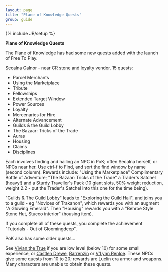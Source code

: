 ```yaml
---
layout: page
title: "Plane of Knowledge Quests"
group: guide
---
```

{% include JB/setup %}

**Plane of Knowledge Quests**

The Plane of Knowledge has had some new quests added with the launch of Free To Play.

Secalna Galnor - near CR stone and loyalty vendor.  15 quests:

- Parcel Merchants
- Using the Marketplace
- Tribute
- Fellowships
- Extended Target Window
- Power Sources
- Loyalty
- Mercenaries for Hire
- Alternate Advancement
- Guilds & the Guild Lobby
- The Bazaar: Tricks of the Trade
- Auras
- Housing
- Claims
- Disciplines

Each involves finding and hailing an NPC in PoK; often Secalna herself, or NPCs near her.  Use ctrl-f to Find, and sort the find window by name (second column).  Rewards include: "Using the Marketplace" Complimentary Bottle of Adventure; "The Bazaar: Tricks of the Trade" a Trader's Satchel (heavy!) and a Sturdy Traveller's Pack (10 giant slots, 50% weight reduction, weight 2.2 - put the Trader's Satchel into this one for the time being).  

"Guilds & The Guild Lobby" leads to "Exploring the Guild Hall", and joins you to a guild - eg "Novices of Trakanon", which rewards you with an augment "A Glowing Emerald".  Then "Housing" rewards you with a "Behroe Style Stone Hut, Stucco interior" (housing item).

If you complete all of these quests, you complete the achievement "Tutorials - Out of Gloomingdeep".

PoK also has some older quests...

See [Vivian the True](http://eqbeastiary.allakhazam.com/search.shtml?id=18497) if you are low level (below 10) for some small experience, or [Castlen Drewe](http://eqbeastiary.allakhazam.com/search.shtml?id=18504), [Barrenzin](http://eqbeastiary.allakhazam.com/search.shtml?id=18623) or [V'Lynn Renloe](http://eqbeastiary.allakhazam.com/search.shtml?id=18679).  These NPCs give some quests from 10 to 20; rewards are Luclin era armor and weapons.  Many characters are unable to obtain these quests.


